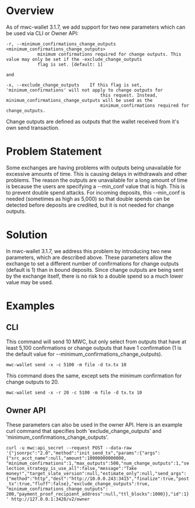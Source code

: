 # Overview #

As of mwc-wallet 3.1.7, we add support for two new parameters which can be used via CLI or Owner API:

```
-r, --minimum_confirmations_change_outputs <minimum_confirmations_change_outputs>
            minimum confirmations required for change outputs. This value may only be set if the -exclude_change_outputs
            flag is set. [default: 1]
            
and

-x, --exclude_change_outputs    If this flag is set, 'minimum_confirmations' will not apply to change outputs for
                                    this request. Instead, minimum_confirmations_change_outputs will be used as the
                                    minimum_confirmations required for change_outputs.
```

Change outputs are defined as outputs that the wallet received from it's own send transaction.

# Problem Statement #

Some exchanges are having problems with outputs being unavailable for excessive amounts of time. This is causing
delays in withdrawals and other problems. The reason the outputs are unavailable for a long amount of time is because the users
are specifying a --min_conf value that is high. This is to prevent double spend attacks. For incoming deposits,
this --min_conf is needed (sometimes as high as 5,000) so that double spends can be detected before deposits are credited, but
it is not needed for change outputs.

# Solution #

In mwc-wallet 3.1.7, we address this problem by introducing two new parameters, which are described above. These parameters
allow the exchange to set a different number of confirmations for change outputs (default is 1) than in bound deposits. Since
change outputs are being sent by the exchange itself, there is no risk to a double spend so a much lower value may be used.

# Examples #

## CLI ##

This command will send 10 MWC, but only select from outputs that have at least 5,100 confirmations or change outputs that have
1 confirmation (1 is the default value for --minimum_confirmations_change_outputs).

```mwc-wallet send -x -c 5100 -m file -d tx.tx 10```

This command does the same, except sets the minimum confirmation for change outputs to 20.

```mwc-wallet send -x -r 20 -c 5100 -m file -d tx.tx 10```

## Owner API ##

These parameters can also be used in the owner API. Here is an example curl command that specifies both
'exclude_change_outputs' and 'minimum_confirmations_change_outputs'.

```curl -u mwc:api_secret --request POST --data-raw '{"jsonrpc":"2.0","method":"init_send_tx","params":{"args":{"src_acct_name":null,"amount":10000000000000, "minimum_confirmations":1,"max_outputs":500,"num_change_outputs":1,"selection_strategy_is_use_all":false,"message":"Take money!","target_slate_version":null,"estimate_only":null,"send_args":{"method":"http","dest":"http://10.0.0.243:3415","finalize":true,"post_tx":true,"fluff":false},"exclude_change_outputs":true, "minimum_confirmations_change_outputs": 200,"payment_proof_recipient_address":null,"ttl_blocks":1000}},"id":1}' http://127.0.0.1:3420/v2/owner```
